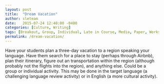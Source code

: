 ```yaml
---
layout: post
title:  "Dream Vacation"
author: sleteam
date:   2015-07-24 12:40:00 -0400
categories: [Culture, Writing]
tags: [Breakout, Group, Individual, Late in Course, Media, Paper, Works for Tutoring]
permalink: /dream-vacation/
---
```

Have your students plan a three-day vacation to a region speaking your language. Have them search for a place to stay (perhaps through Airbnb), plan their itinerary, figure out an transportation within the region (although probably not the flights into the region), and anything else. Could be a group or individual activity. This may be done in the target language (a challenging language review activity) or in English (a more cultural activity).